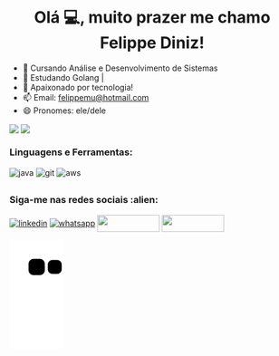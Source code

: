 <h1 align="center">Olá 💻, muito prazer me chamo Felippe Diniz! </h1>

- 🔭 Cursando Análise e Desenvolvimento de Sistemas  
- 🌱 Estudando Golang |
- 💬 Apaixonado por tecnologia! 
- 📫 Email: felippemu@hotmail.com        
- 😄 Pronomes: ele/dele

<div>
  <img height="160em"   align="center" src="https://github-readme-stats.vercel.app/api?username=felippediniz00&show_icons=true&theme=highcontrast&include_all_commits=true&count_private=true">
  <img height="160em" align="center" src="https://github-readme-stats.vercel.app/api/top-langs/?username=felippediniz00&&layout=compact&hide=shell&theme=highcontrast">
 </div>



 <div>
  <h3 align="left">Linguagens e Ferramentas:</h3>
 </div>
<div>
  <img align = "center" src="https://i.imgur.com/g6Wg8Ey.png" alt="java" width="40" height="40"/> 
  <img align = "center" src="https://i.imgur.com/5pIevzW.png" alt="git" width="35" height="35"/> 
  <img align = "center" src="https://i.imgur.com/IhS1TUg.png" alt="aws" width="50" height="50"/> 
</div>

##

<div>
  <h3 align="left">Siga-me nas redes sociais :alien: </h3>
<p align="left">

 <a href="https://www.linkedin.com/in/felippediniz/" target="blank"><img align="center" src="https://img.shields.io/badge/LinkedIn-0077B5?style=for-the-badge&logo=linkedin&logoColor=white" alt="linkedin" height="30" width="110" /></a>
 <a href="https://api.whatsapp.com/send?phone=19995498700" target="blank"><img align="center" src="https://img.shields.io/badge/WhatsApp-25D366?style=for-the-badge&logo=whatsapp&logoColor=white" alt="whatsapp" height="30" width="110" /></a>
[<img src="https://img.shields.io/badge/Gmail-D14836?style=for-the-badge&logo=gmail&logoColor=white" height="30" width="110" align ="center">](mailto:felippediniz2000@gmail.com)
[<img src="https://img.shields.io/badge/Microsoft_Outlook-0078D4?style=for-the-badge&logo=microsoft-outlook&logoColor=white" height="30" width="110" align ="center">](mailto:felippemu@hotmail.com) 

   ![Snake animation](https://github.com/felippediniz00/felippediniz00/blob/output/github-contribution-grid-snake.svg)












 
